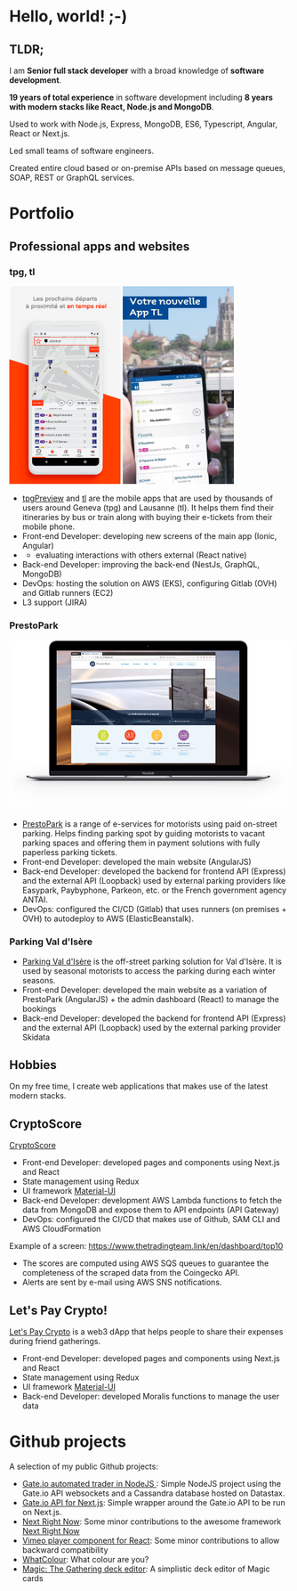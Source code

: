 # Hello, world! ;-)

## TLDR;

I am **Senior full stack developer** with a broad knowledge of **software development**.

**19 years of total experience** in software development including **8 years with modern stacks like React, Node.js and MongoDB**. 

Used to work with Node.js, Express, MongoDB, ES6, Typescript, Angular, React or Next.js. 

Led small teams of software engineers.

Created entire cloud based or on-premise APIs based on message queues, SOAP, REST or GraphQL services. 

# Portfolio

## Professional apps and websites

### tpg, tl

<img src="tpg.webp" alt="drawing" width="200" />

<img src="tl.webp" alt="drawing" width="200"/>

- [tpgPreview](https://www.tpg.ch/fr/voyager/plus-de-mobilite/application-tpg) and [tl](https://www.t-l.ch/abos-billets/billets/ebillets) are the mobile apps that are used by thousands of users around Geneva (tpg) and Lausanne (tl). It helps them find their itineraries by bus or train along with buying their e-tickets from their mobile phone.
- Front-end Developer: developing new screens of the main app (Ionic, Angular)
- + evaluating interactions with others external (React native)
- Back-end Developer: improving the back-end (NestJs, GraphQL, MongoDB)
- DevOps: hosting the solution on AWS (EKS), configuring Gitlab (OVH) and Gitlab runners (EC2)
- L3 support (JIRA)

### PrestoPark

<img src="portail-web-prestopark-macbook.png" alt="drawing" width="600"/>

- [PrestoPark](https://prestopark.com/) is a range of e-services for motorists using paid on-street parking. Helps finding parking spot by guiding motorists to vacant parking spaces and offering them in payment solutions with fully paperless parking tickets.
- Front-end Developer: developed the main website (AngularJS)
- Back-end Developer: developed the backend for frontend API (Express) and the external API (Loopback) used by external parking providers like Easypark, Paybyphone, Parkeon, etc. or the French government agency ANTAI.
- DevOps: configured the CI/CD (Gitlab) that uses runners (on premises + OVH) to autodeploy to AWS (ElasticBeanstalk).

### Parking Val d'Isère

- [Parking Val d'Isère](https://www.parkingvaldisere.com/) is the off-street parking solution for Val d'Isère. It is used by seasonal motorists to access the parking during each winter seasons.
- Front-end Developer: developed the main website as a variation of PrestoPark (AngularJS) + the admin dashboard (React) to manage the bookings
- Back-end Developer: developed the backend for frontend API (Express) and the external API (Loopback) used by the external parking provider Skidata

## Hobbies

On my free time, I create web applications that makes use of the latest modern stacks.

## CryptoScore

[CryptoScore](https://www.thetradingteam.link/)

- Front-end Developer: developed pages and components using Next.js and React
- State management using Redux
- UI framework [Material-UI](https://material-ui.com/)
- Back-end Developer: development AWS Lambda functions to fetch the data from MongoDB and expose them to API endpoints (API Gateway)
- DevOps: configured the CI/CD that makes use of Github, SAM CLI and AWS CloudFormation

Example of a screen: https://www.thetradingteam.link/en/dashboard/top10
- The scores are computed using AWS SQS queues to guarantee the completeness of the scraped data from the Coingecko API.
- Alerts are sent by e-mail using AWS SNS notifications.

## Let's Pay Crypto!

[Let's Pay Crypto](https://letspaycrypto.com/) is a web3 dApp that helps people to share their expenses during friend gatherings.

- Front-end Developer: developed pages and components using Next.js and React
- State management using Redux
- UI framework [Material-UI](https://material-ui.com/)
- Back-end Developer: developed Moralis functions to manage the user data

# Github projects

A selection of my public Github projects:

- [Gate.io automated trader in NodeJS
](https://github.com/sovattha/gateio-ws): Simple NodeJS project using the Gate.io API websockets and a Cassandra database hosted on Datastax.
- [Gate.io API for Next.js](https://github.com/sovattha/gateio-nextjs): Simple wrapper around the Gate.io API to be run on Next.js.
- [Next Right Now](https://github.com/sovattha/next-right-now): Some minor contributions to the awesome framework [Next Right Now](https://github.com/UnlyEd/next-right-now)
- [Vimeo player component for React](https://github.com/sovattha/react-vimeo): Some minor contributions to allow backward compatibility
- [WhatColour](https://github.com/sovattha/WhatHouse): What colour are you?
- [Magic: The Gathering deck editor](https://github.com/sovattha/mtg): A simplistic deck editor of Magic cards
